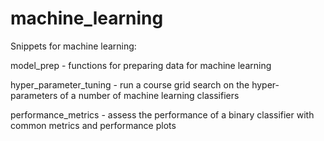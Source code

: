 # machine_learning

Snippets for machine learning:

model_prep - functions for preparing data for machine learning

hyper_parameter_tuning - run a course grid search on the hyper-parameters of a number of machine learning classifiers

performance_metrics - assess the performance of a binary classifier with common metrics and performance plots
